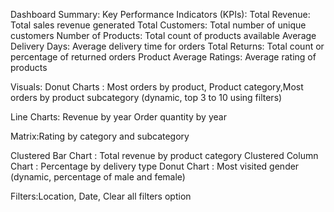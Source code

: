Dashboard Summary:
Key Performance Indicators (KPIs):
Total Revenue: Total sales revenue generated
Total Customers: Total number of unique customers
Number of Products: Total count of products available
Average Delivery Days: Average delivery time for orders
Total Returns: Total count or percentage of returned orders
Product Average Ratings: Average rating of products

Visuals: 
Donut Charts : Most orders by product, Product category,Most orders by product subcategory 
(dynamic, top 3 to 10 using filters)

Line Charts: Revenue by year Order quantity by year

Matrix:Rating by category and subcategory

Clustered Bar Chart    : Total revenue by product category
Clustered Column Chart : Percentage by delivery type
Donut Chart            : Most visited gender (dynamic, percentage of male and female)

Filters:Location, Date, Clear all filters option
